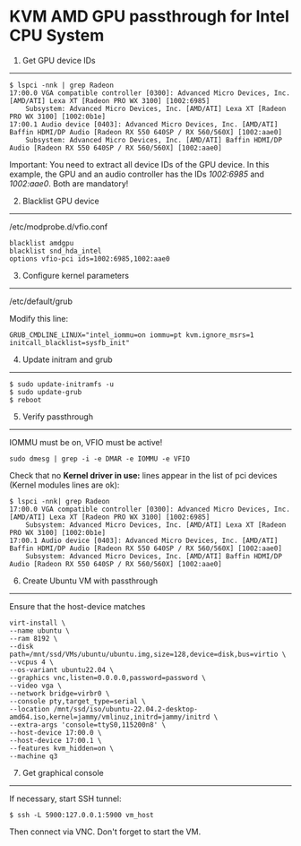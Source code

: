 # KVM AMD GPU passthrough for Intel CPU System

1. Get GPU device IDs
---

```
$ lspci -nnk | grep Radeon
17:00.0 VGA compatible controller [0300]: Advanced Micro Devices, Inc. [AMD/ATI] Lexa XT [Radeon PRO WX 3100] [1002:6985]
	Subsystem: Advanced Micro Devices, Inc. [AMD/ATI] Lexa XT [Radeon PRO WX 3100] [1002:0b1e]
17:00.1 Audio device [0403]: Advanced Micro Devices, Inc. [AMD/ATI] Baffin HDMI/DP Audio [Radeon RX 550 640SP / RX 560/560X] [1002:aae0]
	Subsystem: Advanced Micro Devices, Inc. [AMD/ATI] Baffin HDMI/DP Audio [Radeon RX 550 640SP / RX 560/560X] [1002:aae0]
```

Important: You need to extract all device IDs of the GPU device. In this example, the GPU and an audio controller has the IDs _1002:6985_ and _1002:aae0_. Both are mandatory!

2. Blacklist GPU device
---

/etc/modprobe.d/vfio.conf

```
blacklist amdgpu
blacklist snd_hda_intel
options vfio-pci ids=1002:6985,1002:aae0
```

3. Configure kernel parameters
---

/etc/default/grub

Modify this line:

```
GRUB_CMDLINE_LINUX="intel_iommu=on iommu=pt kvm.ignore_msrs=1 initcall_blacklist=sysfb_init"
```

4. Update initram and grub
---

```
$ sudo update-initramfs -u
$ sudo update-grub
$ reboot
```

5. Verify passthrough
---

IOMMU must be on, VFIO must be active!

```
sudo dmesg | grep -i -e DMAR -e IOMMU -e VFIO
```

Check that no __Kernel driver in use:__ lines appear in the list of pci devices (Kernel modules lines are ok):

```
$ lspci -nnk| grep Radeon
17:00.0 VGA compatible controller [0300]: Advanced Micro Devices, Inc. [AMD/ATI] Lexa XT [Radeon PRO WX 3100] [1002:6985]
	Subsystem: Advanced Micro Devices, Inc. [AMD/ATI] Lexa XT [Radeon PRO WX 3100] [1002:0b1e]
17:00.1 Audio device [0403]: Advanced Micro Devices, Inc. [AMD/ATI] Baffin HDMI/DP Audio [Radeon RX 550 640SP / RX 560/560X] [1002:aae0]
	Subsystem: Advanced Micro Devices, Inc. [AMD/ATI] Baffin HDMI/DP Audio [Radeon RX 550 640SP / RX 560/560X] [1002:aae0]
```

6. Create Ubuntu VM with passthrough
---

Ensure that the host-device matches 

```
virt-install \
--name ubuntu \
--ram 8192 \
--disk path=/mnt/ssd/VMs/ubuntu/ubuntu.img,size=128,device=disk,bus=virtio \
--vcpus 4 \
--os-variant ubuntu22.04 \
--graphics vnc,listen=0.0.0.0,password=password \
--video vga \
--network bridge=virbr0 \
--console pty,target_type=serial \
--location /mnt/ssd/iso/ubuntu-22.04.2-desktop-amd64.iso,kernel=jammy/vmlinuz,initrd=jammy/initrd \
--extra-args 'console=ttyS0,115200n8' \
--host-device 17:00.0 \
--host-device 17:00.1 \
--features kvm_hidden=on \
--machine q3
```

7. Get graphical console
---

If necessary, start SSH tunnel:

```
$ ssh -L 5900:127.0.0.1:5900 vm_host
```

Then connect via VNC. Don't forget to start the VM.
